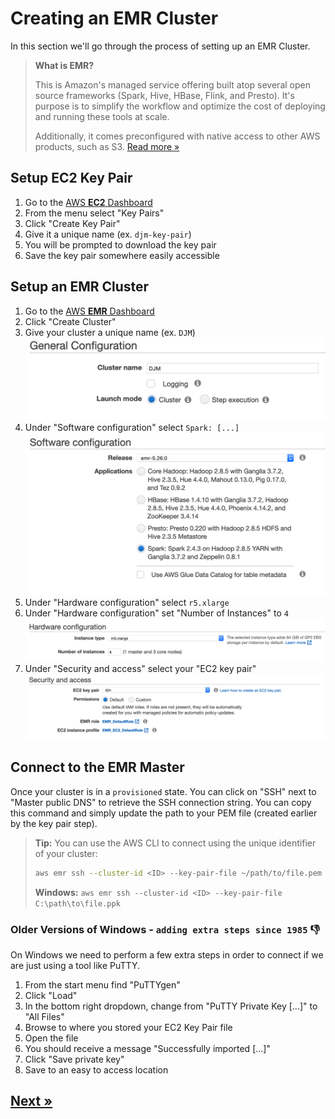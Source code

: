 # Creating an EMR Cluster

In this section we'll go through the process of setting up an EMR Cluster.

> **What is EMR?**
>
> This is Amazon's managed service offering built atop several open source frameworks (Spark, Hive, HBase, Flink, and Presto). It's purpose is to simplify the workflow and optimize the cost of deploying and running these tools at scale.
>
> Additionally, it comes preconfigured with native access to other AWS products, such as S3. [Read more »](https://aws.amazon.com/emr/)


## Setup EC2 Key Pair

1. Go to the [AWS **EC2** Dashboard](https://us-east-2.console.aws.amazon.com/ec2)
2. From the menu select "Key Pairs"
3. Click "Create Key Pair"
4. Give it a unique name (ex. `djm-key-pair`)
5. You will be prompted to download the key pair
6. Save the key pair somewhere easily accessible

## Setup an EMR Cluster

1. Go to the [AWS **EMR** Dashboard](https://us-east-2.console.aws.amazon.com/elasticmapreduce)
2. Click "Create Cluster"
3. Give your cluster a unique name (ex. `DJM`)
![General Configuration](./assets/emr-general-config.png "General Configuration")
4. Under "Software configuration" select `Spark: [...]`
![Software Configuration](./assets/emr-software-config.png "Software Configuration")
5. Under "Hardware configuration" select `r5.xlarge`
6. Under "Hardware configuration" set "Number of Instances" to `4`
![Hardware Configuration](./assets/emr-hardware-config.png "Hardware Configuration")
7. Under "Security and access" select your "EC2 key pair"
![Security & Access Configuration](./assets/emr-security-config.png "Security & Access Configuration")

## Connect to the EMR Master

Once your cluster is in a `provisioned` state. You can click on "SSH" next to "Master public DNS" to retrieve the SSH connection string. You can copy this command and simply update the path to your PEM file (created earlier by the key pair step).

> **Tip:** You can use the AWS CLI to connect using the unique identifier of your cluster:
> ```bash
> aws emr ssh --cluster-id <ID> --key-pair-file ~/path/to/file.pem
> ```
> **Windows:** `aws emr ssh --cluster-id <ID> --key-pair-file C:\path\to\file.ppk`

### Older Versions of Windows - `adding extra steps since 1985` 👎

On Windows we need to perform a few extra steps in order to connect if we are just using a tool like PuTTY.

1. From the start menu find "PuTTYgen"
2. Click "Load"
3. In the bottom right dropdown, change from "PuTTY Private Key [...]" to "All Files"
4. Browse to where you stored your EC2 Key Pair file
5. Open the file
6. You should receive a message "Successfully imported [...]"
7. Click "Save private key"
8. Save to an easy to access location

## [Next »](../03_FDA_Labels/README.md)
